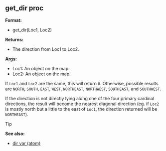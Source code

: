 ## get_dir proc

**Format:**
+   get_dir(Loc1, Loc2)

**Returns:**
+   The direction from Loc1 to Loc2.

**Args:**
+   Loc1: An object on the map.
+   Loc2: An object on the map.

If `Loc1` and `Loc2` are the same, this will return `0`. Otherwise, possible results are `NORTH`,
`SOUTH`, `EAST`, `WEST`, `NORTHEAST`, `NORTHWEST`, `SOUTHEAST`, and
`SOUTHWEST`.

If the direction is not directly lying along one of the four
primary cardinal directions, the result will become the nearest diagonal
direction (eg. if `Loc2` is mostly north but a little to the east of
`Loc1`, the direction returned will be `NORTHEAST`).

> [!TIP] 
> **See also:**
> +   [dir var (atom)](/ref/atom/var/dir.md) 

